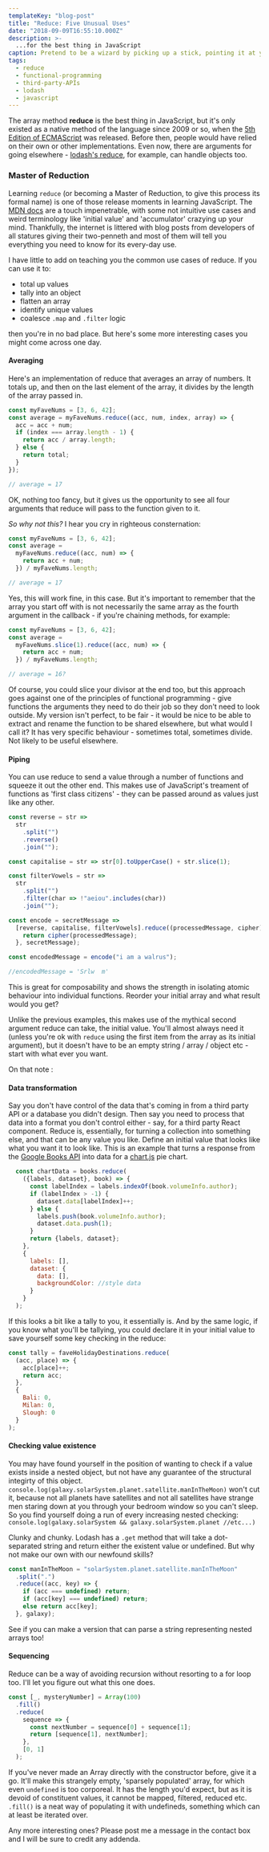 ```yaml
---
templateKey: "blog-post"
title: "Reduce: Five Unusual Uses"
date: "2018-09-09T16:55:10.000Z"
description: >-
  ...for the best thing in JavaScript
caption: Pretend to be a wizard by picking up a stick, pointing it at your computer, and commanding 'Reduce!'
tags:
  - reduce
  - functional-programming
  - third-party-APIs
  - lodash
  - javascript
---
```


The array method **reduce** is the best thing in JavaScript, but it's only existed as a native method of the language since 2009 or so, when the [5th Edition of ECMAScript](https://en.wikipedia.org/wiki/ECMAScript#5th_Edition) was released. Before then, people would have relied on their own or other implementations. Even now, there are arguments for going elsewhere - [lodash's reduce](https://lodash.com/docs/4.17.10#reduce), for example, can handle objects too.

### Master of Reduction

Learning `reduce` (or becoming a Master of Reduction, to give this process its formal name) is one of those release moments in learning JavaScript. The [MDN docs](https://developer.mozilla.org/en-US/docs/Web/JavaScript/Reference/Global_Objects/Array/Reduce) are a touch impenetrable, with some not intuitive use cases and weird terminology like 'initial value' and 'accumulator' crazying up your mind. Thankfully, the internet is littered with blog posts from developers of all statures giving their two-penneth and most of them will tell you everything you need to know for its every-day use.

I have little to add on teaching you the common use cases of reduce. If you can use it to:

- total up values
- tally into an object
- flatten an array
- identify unique values
- coalesce `.map` and `.filter` logic

then you're in no bad place. But here's some more interesting cases you might come across one day.

#### Averaging

Here's an implementation of reduce that averages an array of numbers. It totals up, and then on the last element of the array, it divides by the length of the array passed in.

```js
const myFaveNums = [3, 6, 42];
const average = myFaveNums.reduce((acc, num, index, array) => {
  acc = acc + num;
  if (index === array.length - 1) {
    return acc / array.length;
  } else {
    return total;
  }
});

// average = 17
```

OK, nothing too fancy, but it gives us the opportunity to see all four arguments that reduce will pass to the function given to it.

_So why not this?_ I hear you cry in righteous consternation:

```js
const myFaveNums = [3, 6, 42];
const average =
  myFaveNums.reduce((acc, num) => {
    return acc + num;
  }) / myFaveNums.length;

// average = 17
```

Yes, this will work fine, in this case. But it's important to remember that the array you start off with is not necessarily the same array as the fourth argument in the callback - if you're chaining methods, for example:

```js
const myFaveNums = [3, 6, 42];
const average =
  myFaveNums.slice(1).reduce((acc, num) => {
    return acc + num;
  }) / myFaveNums.length;

// average = 16?
```

Of course, you could slice your divisor at the end too, but this approach goes against one of the principles of functional programming - give functions the arguments they need to do their job so they don't need to look outside. My version isn't perfect, to be fair - it would be nice to be able to extract and rename the function to be shared elsewhere, but what would I call it? It has very specific behaviour - sometimes total, sometimes divide. Not likely to be useful elsewhere.

#### Piping

You can use reduce to send a value through a number of functions and squeeze it out the other end. This makes use of JavaScript's treament of functions as 'first class citizens' - they can be passed around as values just like any other.

```js
const reverse = str =>
  str
    .split("")
    .reverse()
    .join("");

const capitalise = str => str[0].toUpperCase() + str.slice(1);

const filterVowels = str =>
  str
    .split("")
    .filter(char => !"aeiou".includes(char))
    .join("");

const encode = secretMessage =>
  [reverse, capitalise, filterVowels].reduce((processedMessage, cipher) => {
    return cipher(processedMessage);
  }, secretMessage);

const encodedMessage = encode("i am a walrus");

//encodedMessage = 'Srlw  m'
```

This is great for composability and shows the strength in isolating atomic behaviour into individual functions. Reorder your initial array and what result would you get?

Unlike the previous examples, this makes use of the mythical second argument reduce can take, the initial value. You'll almost always need it (unless you're ok with `reduce` using the first item from the array as its initial argument), but it doesn't have to be an empty string / array / object etc - start with what ever you want.

On that note :

#### Data transformation

Say you don't have control of the data that's coming in from a third party API or a database you didn't design. Then say you need to process that data into a format you don't control either - say, for a third party React component. Reduce is, essentially, for turning a collection into something else, and that can be any value you like. Define an initial value that looks like what you want it to look like. This is an example that turns a response from the [Google Books API](https://developers.google.com/books/) into data for a [chart.js](https://www.chartjs.org/) pie chart.

```js
  const chartData = books.reduce(
    ({labels, dataset}, book) => {
      const labelIndex = labels.indexOf(book.volumeInfo.author);
      if (labelIndex > -1) {
        dataset.data[labelIndex]++;
      } else {
        labels.push(book.volumeInfo.author);
        dataset.data.push(1);
      }
      return {labels, dataset};
    },
    {
      labels: [],
      dataset: {
        data: [],
        backgroundColor: //style data
      }
    }
  );
```

If this looks a bit like a tally to you, it essentially is. And by the same logic, if you know what you'll be tallying, you could declare it in your initial value to save yourself some key checking in the reduce:

```js
const tally = faveHolidayDestinations.reduce(
  (acc, place) => {
    acc[place]++;
    return acc;
  },
  {
    Bali: 0,
    Milan: 0,
    Slough: 0
  }
);
```

#### Checking value existence

You may have found yourself in the position of wanting to check if a value exists inside a nested object, but not have any guarantee of the structural integirty of this object. `console.log(galaxy.solarSystem.planet.satellite.manInTheMoon)` won't cut it, because not all planets have satellites and not all satellites have strange men staring down at you through your bedroom window so you can't sleep. So you find yourself doing a run of every increasing nested checking: `console.log(galaxy.solarSystem && galaxy.solarSystem.planet //etc...)`

Clunky and chunky. Lodash has a `.get` method that will take a dot-separated string and return either the existent value or undefined. But why not make our own with our newfound skills?

```js
const manInTheMoon = "solarSystem.planet.satellite.manInTheMoon"
  .split(".")
  .reduce((acc, key) => {
    if (acc === undefined) return;
    if (acc[key] === undefined) return;
    else return acc[key];
  }, galaxy);
```

See if you can make a version that can parse a string representing nested arrays too!

#### Sequencing

Reduce can be a way of avoiding recursion without resorting to a for loop too. I'll let you figure out what this one does.

```js
const [_, mysteryNumber] = Array(100)
  .fill()
  .reduce(
    sequence => {
      const nextNumber = sequence[0] + sequence[1];
      return [sequence[1], nextNumber];
    },
    [0, 1]
  );
```

If you've never made an Array directly with the constructor before, give it a go. It'll make this strangely empty, 'sparsely populated' array, for which even `undefined` is too corporeal. It has the length you'd expect, but as it is devoid of constituent values, it cannot be mapped, filtered, reduced etc. `.fill()` is a neat way of populating it with undefineds, something which can at least be iterated over.

Any more interesting ones? Please post me a message in the contact box and I will be sure to credit any addenda.

